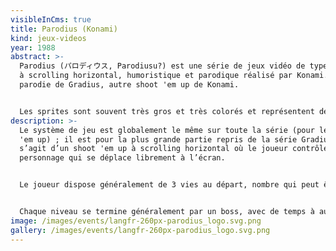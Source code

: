```yaml
---
visibleInCms: true
title: Parodius (Konami)
kind: jeux-videos
year: 1988
abstract: >-
  Parodius (パロディウス, Parodiusu?) est une série de jeux vidéo de type shoot 'em up
  à scrolling horizontal, humoristique et parodique réalisé par Konami. C'est la
  parodie de Gradius, autre shoot 'em up de Konami.


  Les sprites sont souvent très gros et très colorés et représentent des ennemis aussi loufoques que des seringues ou des moaïs.
description: >-
  Le système de jeu est globalement le même sur toute la série (pour les shoot
  'em up) ; il est pour la plus grande partie repris de la série Gradius. Il
  s’agit d’un shoot 'em up à scrolling horizontal où le joueur contrôle un
  personnage qui se déplace librement à l’écran. 


  Le joueur dispose généralement de 3 vies au départ, nombre qui peut être augmenté s’il atteint un score suffisant. Le personnage n’a qu’un point de vie, ce qui veut dire qu’il est vaincu au premier coup qu’il reçoit. Le jeu possède un système de points de contrôle qui permet de ne pas le reprendre au début à chaque fois que le personnage perd une vie. 


  Chaque niveau se termine généralement par un boss, avec de temps à autre un miniboss quelque part dans le niveau. Les versions console du jeu permettent de régler la difficulté, mais les versions arcade ont une gradation de la difficulté selon le temps que le personnage tient sans perdre de vies.
image: /images/events/langfr-260px-parodius_logo.svg.png
gallery: /images/events/langfr-260px-parodius_logo.svg.png
---
```

